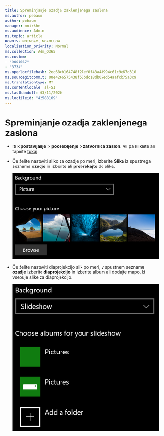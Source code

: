 ```yaml
---
title: Spreminjanje ozadja zaklenjenega zaslona
ms.author: pebaum
author: pebaum
manager: mnirkhe
ms.audience: Admin
ms.topic: article
ROBOTS: NOINDEX, NOFOLLOW
localization_priority: Normal
ms.collection: Adm_O365
ms.custom:
- "9001667"
- "3734"
ms.openlocfilehash: 2ec68eb164748f27ef0f43a48994c61c9e67d310
ms.sourcegitcommit: 00e4266575438f55bdc18db05ed54aafcb75a3c9
ms.translationtype: MT
ms.contentlocale: sl-SI
ms.lasthandoff: 03/11/2020
ms.locfileid: "42588169"
---
```

# <a name="change-your-lock-screen-background"></a>Spreminjanje ozadja zaklenjenega zaslona

- Iti k **postavljanje** > **poosebljenje** > **zatvornica zaslon**. Ali pa kliknite ali tapnite [tukaj](ms-settings:lockscreen?activationSource=GetHelp).

- Če želite nastaviti sliko za ozadje po meri, izberite **Slika** iz spustnega seznama **ozadje** in izberite ali **prebrskajte** do slike.

  ![Nastavite sliko za ozadje po meri.](media/set-custom-background-pic.png)

- Če želite nastaviti diaprojekcijo slik po meri, v spustnem seznamu **ozadje** izberite **diaprojekcijo** in izberite album ali dodajte mapo, ki vsebuje slike za diaprojekcijo.

  ![Nastavite diaprojekcijo slik po meri.](media/set-up-slideshow-background.png)
